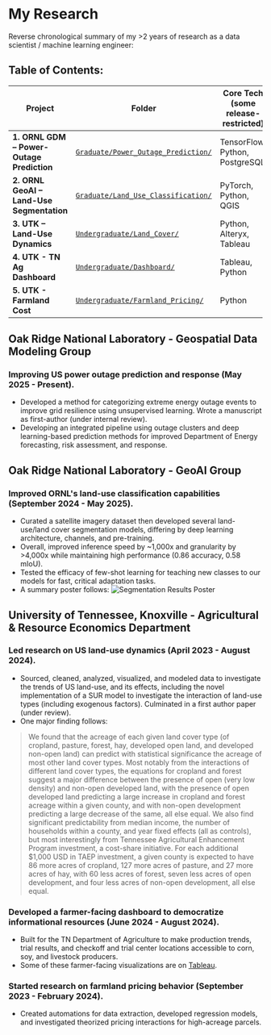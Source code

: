 # My Research
Reverse chronological summary of my >2 years of research as a data scientist / machine learning engineer:

## Table of Contents:
| Project | Folder | Core Tech (some release-restricted) |
|---------|-------------------|------------------|
| **1. ORNL GDM – Power-Outage Prediction** | [`Graduate/Power_Outage_Prediction/`](Graduate/Power_Outage_Prediction/) | TensorFlow, Python, PostgreSQL |
| **2. ORNL GeoAI – Land-Use Segmentation** | [`Graduate/Land_Use_Classification/`](Graduate/Land_Use_Classification/) | PyTorch, Python, QGIS |
| **3. UTK – Land-Use Dynamics** | [`Undergraduate/Land_Cover/`](Undergraduate/Land_Cover/) | Python, Alteryx, Tableau |
| **4. UTK - TN Ag Dashboard** | [`Undergraduate/Dashboard/`](Undergraduate/Dashboard/) | Tableau, Python |
| **5. UTK - Farmland Cost** | [`Undergraduate/Farmland_Pricing/`](Undergraduate/Farmland_Pricing/) | Python |

## Oak Ridge National Laboratory - Geospatial Data Modeling Group

### Improving US power outage prediction and response (May 2025 - Present).
- Developed a method for categorizing extreme energy outage events to improve grid resilience using unsupervised learning. Wrote a manuscript as first-author (under internal review).
- Developing an integrated pipeline using outage clusters and deep learning-based prediction methods for improved Department of Energy forecasting, risk assessment, and response.
  
## Oak Ridge National Laboratory - GeoAI Group

### Improved ORNL's land-use classification capabilities (September 2024 - May 2025).
- Curated a satellite imagery dataset then developed several land-use/land cover segmentation models, differing by deep learning architecture, channels, and pre-training.
- Overall, improved inference speed by ~1,000x and granularity by >4,000x while maintaining high performance (0.86 accuracy, 0.58 mIoU).
- Tested the efficacy of few-shot learning for teaching new classes to our models for fast, critical adaptation tasks.
- A summary poster follows: ![Segmentation Results Poster](Graduate/Land_Use_Classification/Poster.png)

## University of Tennessee, Knoxville - Agricultural & Resource Economics Department

### Led research on US land-use dynamics (April 2023 - August 2024).
- Sourced, cleaned, analyzed, visualized, and modeled data to investigate the trends of US land-use, and its effects, including the novel implementation of a SUR model to investigate the interaction of land-use types (including exogenous factors). Culminated in a first author paper (under review).
- One major finding follows:
> We found that the acreage of each given land cover type (of cropland, pasture, forest, hay, developed open land, and developed non-open land) can predict with statistical significance the acreage of most other land cover types. Most notably from the interactions of different land cover types, the equations for cropland and forest suggest a major difference between the presence of open (very low density) and non-open developed land, with the presence of open developed land predicting a large increase in cropland and forest acreage within a given county, and with non-open development predicting a large decrease of the same, all else equal. We also find significant predictability from median income, the number of households within a county, and year fixed effects (all as controls), but most interestingly from Tennessee Agricultural Enhancement Program investment, a cost-share initiative. For each additional $1,000 USD in TAEP investment, a given county is expected to have 86 more acres of cropland, 127 more acres of pasture, and 27 more acres of hay, with 60 less acres of forest, seven less acres of open development, and four less acres of non-open development, all else equal.

### Developed a farmer-facing dashboard to democratize informational resources (June 2024 - August 2024).
- Built for the TN Department of Agriculture to make production trends, trial results, and checkoff and trial center locations accessible to corn, soy, and livestock producers.
- Some of these farmer-facing visualizations are on [Tableau](https://public.tableau.com/app/profile/benjamin.koob/vizzes).

### Started research on farmland pricing behavior (September 2023 - February 2024).
- Created automations for data extraction, developed regression models, and investigated theorized pricing interactions for high-acreage parcels.

